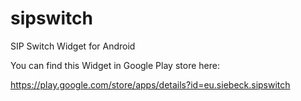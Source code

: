 sipswitch
=========

SIP Switch Widget for Android

You can find this Widget in Google Play store here: 

https://play.google.com/store/apps/details?id=eu.siebeck.sipswitch